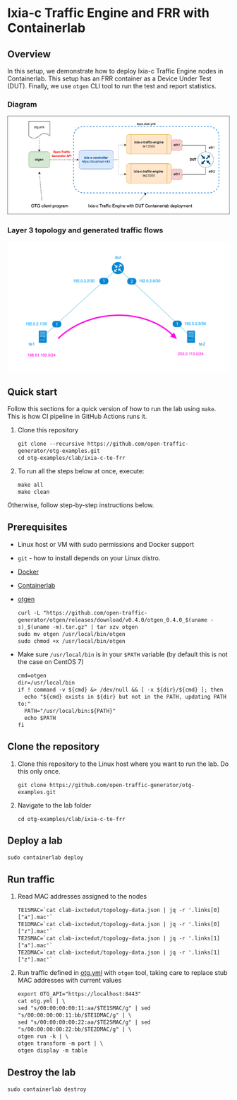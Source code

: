 # Ixia-c Traffic Engine and FRR with Containerlab

## Overview
In this setup, we demonstrate how to deploy Ixia-c Traffic Engine nodes in Containerlab. This setup has an FRR container as a Device Under Test (DUT). Finally, we use `otgen` CLI tool to run the test and report statistics.

### Diagram

![Diagram](./diagram.png)

### Layer 3 topology and generated traffic flows

![IP Diagram](./ip-diagram.png)

## Quick start

Follow this sections for a quick version of how to run the lab using `make`. This is how CI pipeline in GitHub Actions runs it.

1. Clone this repository

    ```Shell
    git clone --recursive https://github.com/open-traffic-generator/otg-examples.git
    cd otg-examples/clab/ixia-c-te-frr
    ```

2. To run all the steps below at once, execute:

    ```Shell
    make all
    make clean
    ```

Otherwise, follow step-by-step instructions below.

## Prerequisites

* Linux host or VM with sudo permissions and Docker support
* `git` - how to install depends on your Linux distro.
* [Docker](https://docs.docker.com/engine/install/)
* [Containerlab](https://containerlab.dev/install/)
* [otgen](https://github.com/open-traffic-generator/otgen)

    ```Shell
    curl -L "https://github.com/open-traffic-generator/otgen/releases/download/v0.4.0/otgen_0.4.0_$(uname -s)_$(uname -m).tar.gz" | tar xzv otgen
    sudo mv otgen /usr/local/bin/otgen
    sudo chmod +x /usr/local/bin/otgen
    ```

* Make sure `/usr/local/bin` is in your `$PATH` variable (by default this is not the case on CentOS 7)

    ```Shell
    cmd=otgen
    dir=/usr/local/bin
    if ! command -v ${cmd} &> /dev/null && [ -x ${dir}/${cmd} ]; then
      echo "${cmd} exists in ${dir} but not in the PATH, updating PATH to:"
      PATH="/usr/local/bin:${PATH}"
      echo $PATH
    fi
    ```

## Clone the repository

1. Clone this repository to the Linux host where you want to run the lab. Do this only once.

    ```Shell
    git clone https://github.com/open-traffic-generator/otg-examples.git
    ```

2. Navigate to the lab folder

    ```Shell
    cd otg-examples/clab/ixia-c-te-frr
    ```

## Deploy a lab

```Shell
sudo containerlab deploy
```

## Run traffic

1. Read MAC addresses assigned to the nodes

    ```Shell
    TE1SMAC=`cat clab-ixctedut/topology-data.json | jq -r '.links[0]["a"].mac'`
    TE1DMAC=`cat clab-ixctedut/topology-data.json | jq -r '.links[0]["z"].mac'`
    TE2SMAC=`cat clab-ixctedut/topology-data.json | jq -r '.links[1]["a"].mac'`
    TE2DMAC=`cat clab-ixctedut/topology-data.json | jq -r '.links[1]["z"].mac'`
    ```

2. Run traffic defined in [otg.yml](otg.yml) with `otgen` tool, taking care to replace stub MAC addresses with current values

    ```Shell
    export OTG_API="https://localhost:8443"
    cat otg.yml | \
    sed "s/00:00:00:00:11:aa/$TE1SMAC/g" | sed "s/00:00:00:00:11:bb/$TE1DMAC/g" | \
    sed "s/00:00:00:00:22:aa/$TE2SMAC/g" | sed "s/00:00:00:00:22:bb/$TE2DMAC/g" | \
    otgen run -k | \
    otgen transform -m port | \
    otgen display -m table
    ```

## Destroy the lab

```Shell
sudo containerlab destroy
```
